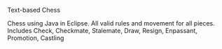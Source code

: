  Text-based Chess

Chess using Java in Eclipse.
All valid rules and movement for all pieces.
Includes Check, Checkmate, Stalemate, Draw, Resign, Enpassant, Promotion, Castling
